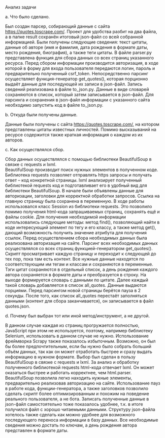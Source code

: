 Анализ задачи

a.	Что было сделано.

Был создан парсер, собирающий данные с сайта https://quotes.toscrape.com/. Проект для удобства разбит на два файла, а в папке result сохранён итоговый json-файл со всей собранной информацией.
Были получены следующие сведения: текст цитаты, данные об авторе (имя и фамилия, дата рождения в формате даты, место рождения, биография), а также теги цитаты.
В файле parser.py представлена функция для сбора данных со всех страниц указанного ресурса. Перед сбором информации производится авторизация, в ходе которой в форму для входа пользователя передаются логин, пароль и предварительно полученный csrf_token. Непосредственно парсинг осуществляет функция-генератор get_quotes(), которая порционно выдаёт данные для последующей их записи в json-файл.
Запись сведений реализована в файле to_json.py. Данные в виде словарей сохраняются в список, который затем записывается в json-файл. Для парсинга и сохранения в json-файл информации с указанного сайта необходимо запустить код в файле to_json.py.

b.	Откуда были получены данные.

Данные были получены с сайта https://quotes.toscrape.com/, на котором представлены цитаты известных личностей. Помимо высказываний на ресурсе содержится также краткая информация о каждом из их авторов.

c.	Как осуществлялся сбор.

Сбор данных осуществлялся с помощью библиотеки BeautifulSoup в связке с requests и lxml.  
BeautifulSoup  производит поиск нужных элементов в полученном коде. Библиотека requests позволяет отправлять https запросы и получать ответ – код конкретной страницы. lxml анализирует полученный библиотекой requests код и подготавливает его в удобный вид для библиотеки BeautifulSoup.
В начале были объявлены данные для авторизации, заголовки для корректной обработки запросов. Ссылка на главную страницу была сохранена в переменную.
В ходе работы использовался класс Session из библиотеки requests. Это позволило помимо получения html-кода запрашиваемых страниц, сохранять ещё и файлы cookie. 
Для получения необходимой информации использовались следующие методы: метод find(), позволяющий найти в коде интересующий элемент по тегу и его классу, а также метод get(), дающий возможность получить значение атрибута для получения ссылок. 
Перед осуществлением сбора необходимых данных была реализована авторизация на сайте.
Парсинг всех необходимых данных осуществлялся со всех страниц функцией-генератором get_quotes(). Скрипт просматривает каждую страницу и переходит к следующей до тех пор, пока там есть контент.
Все нужные данные находятся по соответствующим им тегам и классам и сохраняются в переменные. Тэги цитат сохраняются в отдельный список, а день рождения каждого автора сохраняется в формате даты и преобразуется в строку. На выходе формируется словарь с данными по цитате. Далее каждый такой словарь добавляется в список all_quotes. Данные выдаются порциями. Перед парсингом новой страницы берётся пауза в 2 секунды. После того, как список all_quotes перестаёт заполняться данными (контент для сбора заканчивается), он записывается в файл quotes.json.

d.	Почему был выбран тот или иной метод/инструмент, а не другой.

В данном случае каждая из страниц прогружается полностью, JavaScript при этом не используется, поэтому, например библиотеку Selenium, использовать в данном случае не нужно.
Использование фреймворка Scrapy также показалось избыточным. Возможно, он был бы более предпочтительным, если бы нужно было собрать больший объём данных, так как он может отработать быстрее и сразу выдать информацию в нужном формате.
Выбор был сделан в пользу BeautifulSoup в связке с requests и lxml. 
За анализ и обработку полученного библиотекой requests  html-кода отвечает lxml. Он может оказаться быстрее и работать корректнее, чем html.parser.
BeautifulSoup позволила легко находить нужные элементы, предварительно реализовав авторизацию на сайте. Использование пауз в работе кода, функции-генератора, а также заголовков позволило сделать скрипт более оптимизированным и похожим на поведение реального пользователя, а не бота. Записать полученные данные в json-файл самостоятельно тоже показалось удобнее, т.к. в итоге получился файл с хорошо читаемыми данными. 
Структуру json-файла хотелось также сделать как можно удобнее для возможного последующего переноса информации в базу данных. Все необходимые сведения можно достать по ключам, а день рождения автора представлен в формате даты.
